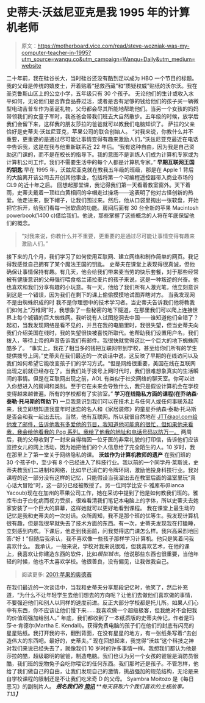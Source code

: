 # 史蒂夫·沃兹尼亚克是我 1995 年的计算机老师

> 原文：<https://motherboard.vice.com/read/steve-wozniak-was-my-computer-teacher-in-1995?utm_source=wanqu.co&utm_campaign=Wanqu+Daily&utm_medium=website>

 二十年前，我在硅谷长大，当时硅谷还没有酷到足以成为 HBO 一个节目的标题。我的父母是传统的嬉皮士，开着贴着“拯救西藏”和“质疑权威”贴纸的沃尔沃。我在圣克鲁斯山区上的公立小学，五年级只有 30 个孩子。  无论他们的生计或收入水平如何，无论他们是否靠食品券过活，或者是否有足够的钱给他们的孩子买一辆微型电动吉普车作为圣诞礼物，父母都会尽其所能地帮助他们。当另一个女孩的妈妈带领我们的女童子军时，我爸爸会带我们班去大自然散步。五年级的时候，放学后我们会留下来，这样我的朋友莎拉的爸爸就可以教我们电脑知识了。  萨拉的父亲恰好是史蒂夫·沃兹尼亚克，苹果公司的联合创始人。  “对我来说，你教什么并不重要，更重要的是通过尽可能让事情变得有趣来激励人们，”沃兹尼亚克最近在电话中告诉我，这是在我与他重新联系近 22 年后。“我有这种自由，因为我是自己资助这门课的，而不是在校长的指导下。我的意图不是训练人们成为计算机专家或为计算机公司工作。我们不需要生活中的每个人都是计算机专家。”  **早期互联网王国的钥匙**  早在 1995 年，沃兹尼亚克就在教我五年级的班级，那是在 Apple 1 背后的大脑离开该公司去开创其他事业，包括将第一个可编程遥控器带入商业市场的 CL9 的近十年之后。  回想起那堂课，我记得我们第一天看着教室窗外。天下着雨，史蒂夫戴着一顶红白黄相间的伞帽走过操场——这表明了他对古怪创新的热爱。他走进来，脱下帽子，让我们围过来。然后，他从口袋里掏出一张软盘，开始把它拆开，给我们看每一张软盘的功能。房间后面有 30 台全新的苹果 Macintosh powerbook(1400 c)借给我们。他说，那些掌握了这些概念的人将在年底保留他们的概念。 

> “对我来说，你教什么并不重要，更重要的是通过尽可能让事情变得有趣来激励人们。”

 接下来的几个月，我们学习了如何使用互联网、建立网络和制作简单的网页。我记得我感觉自己拥有了某个魔法王国的钥匙。  史蒂夫在课堂上表现得很真诚，但他确保让事情保持有趣。有几天，他会给我们带来麦当劳的快乐套餐，对于那些经常被有健康意识的父母强行喂食格兰诺拉麦片的孩子来说，这是一种叛逆的兴奋。他也喜欢和我们分享有趣的小玩意。有一天，他给了我们所有人激光笔，他立刻意识到这是一个错误，因为我们在剩下的课上偷偷摸摸地试图弄瞎对方。  当我发现网不是由蜘蛛织成的时  我不是你理想中的技术学习者。当史蒂夫告诉我们他将教我们如何上“万维网”时，我想象了一些秘密的地下隧道，在那里我们可以爬上连接世界上每个城镇的巨大蜘蛛网。我听说有人试图挖洞去中国——谁知道他们全错了？  起初，当我发现网络是看不见的，并且在我的电脑里时，我很失望，但当史蒂夫向我们介绍美国在线时，我的失望很快被喜悦所取代。他帮助我们设置用户名，我们拨入，等待上帝的声音告诉我们有邮件。我很快就觉得这比一个巨大的地下蜘蛛网酷多了。  “事实上，我花了相当多的钱把互联网带到学校，甚至给你们所有的学生提供拨号上网，”史蒂夫在我们最近的一次谈话中说，这反映了早期的在线访问以及我们如何希望它能改变孩子们的学习方式。“但是网络很重要，美国在线在互联网出现之前就已经存在了。当我们处于拨号上网时代时，我们很难想象真实的生活瞬间的事情。但是在互联网出现之前，AOL 有类似于社交网络的聊天室。你可以进入你想进入的房间和类别。至于它在未来会导致什么，我只是假设计算机会在学校变得越来越普遍。所有的学校都有了实验室。”  **学习在线隐私方面的课程(在乔纳森·泰勒·托马斯的帮助下)**  一旦我意识到我们可以在技术上与任何人或任何事联系起来，我立即想知道我童年时迷恋的名人和《家居装修》的童星乔纳森·泰勒·托马斯是否会和我一起出去玩。当然，他有互联网。所以我很自然地在 JTT@aol.com[给他发了邮件，告诉他我有多爱他的节目，我知道他可能真的很忙，但如果他来看我，我会给他看我的 Pog 系列。我给了他我的地址和电话号码以防万一。](mailto:JTT@aol.com)  两周后，我的父母收到了一封来自得梅因一位牙医的非常礼貌的打印信，告诉他们应该监控女儿的网上活动，因为她把他们的个人信息给了完全陌生的人。10 岁时，我在那里上了第一堂关于网络隐私的课。  **沃兹作为计算机教师的遗产**  在我们班的 30 个孩子中，至少有 8 个已经进入了科技行业。我以前的一个同学丹·莱斯说，史蒂夫教我们二进制和网络，比如早已消亡的令牌环网，激励他投身科技行业。我对课程的这一部分没有这样的记忆，只能假设当我溜出去在教室后面的温室里玩“真心话大冒险”时，这一部分已经被教授了。另一位同学比安卡·雅库布(Bianca Yacoub)现在在加州的苹果公司工作，她在采访中提到了他是如何教我们班的。雅库布由于白化病而视力受损，很难看清我们笔记本电脑上的字体，所以史蒂夫去她家安装了一个巨大的屏幕，这样她就可以更好地看到课程。  我在课堂上最生动的记忆是我和史蒂夫的一次对话。众所周知，我不是那个班的优等生。我发现计算机很有趣，但是我很早就失去了技术方面的东西。有一次，史蒂夫发现我在打瞌睡，立刻感到内疚。下课后，他走到我面前，问我觉得这门课怎么样。我兴高采烈地回答:“好！”但随后我承认，我不喜欢像一些孩子那样学习计算机。他只是笑着问我喜欢什么。  我承认，一般来说，学校对我来说很难，但我喜欢艺术，在他的课上，我喜欢让你建造东西的软件，比如*模拟城市*。他说那些东西也很重要，当他年轻的时候，他也不太喜欢学校。他很善良，没有偏见，让我做我自己。 

> 阅读更多: [2001:苹果的奥德赛](http://motherboard.vice.com/read/an-apple-odyssey)

 在我们最近的一次谈话中，当我和史蒂夫分享那段记忆时，他笑了，然后补充道，“为什么不让年轻学生去他们想去的方向呢？让他们去做他们喜欢做的事情，不要强迫他们和别人以同样的速度前进。反正大部分学校都是托儿所。如果人们心中有东西，你不应该让他们慢下来……我喜欢做一个超级极客，但我绝对不会把我的价值观强加给别人。”  年底，我们都收到了一本纸质版的史蒂夫传记，作者是玛莎·e·肯德尔(Martha E. Kendall)。获得免费电脑的孩子们在他们的封底有闪亮的星星贴纸。我打开我的书，翻到背面，在没有星星的地方，有一张纸条写着:“去创造伟大的东西吧。最好的，史蒂夫。”  现在回想起来，我觉得“沃兹”这个科技之神对我们来说已经失去了，就像我们 10 岁时的许多事情一样。我想我们都认为他是莎拉的酷，超级聪明的爸爸，制造电脑。我们也认为另一个女孩的爸爸是消防员很酷，我们班的宠物兔子会吃你喂它的任何东西。我们那时还是孩子。不管怎样，他给了我们做自己的自由，让我们发现自己的激情，挑战强加的规范结构，无论是来自学校课程的限制还是不让我们吃米奇 D 的父母。  Syambra Moitozo 是《每日恶习》的副制片人。  ***报名我们的*** [***简讯***](https://confirmsubscription.com/h/i/62B347AD88B7A90A) ***每天获取六个我们喜欢的主板故事。*T13】**